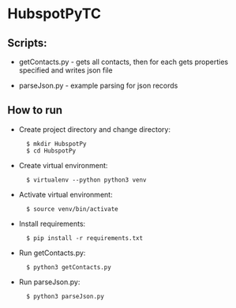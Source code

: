 # HubspotPyTC

## Scripts:

- getContacts.py - gets all contacts, then for each gets properties specified and writes json file

- parseJson.py - example parsing for json records

## How to run

- Create project directory and change directory:

		$ mkdir HubspotPy
		$ cd HubspotPy

- Create virtual environment:

		$ virtualenv --python python3 venv

- Activate virtual environment:

		$ source venv/bin/activate

- Install requirements:

		$ pip install -r requirements.txt

- Run getContacts.py:

		$ python3 getContacts.py

- Run parseJson.py:

		$ python3 parseJson.py 
